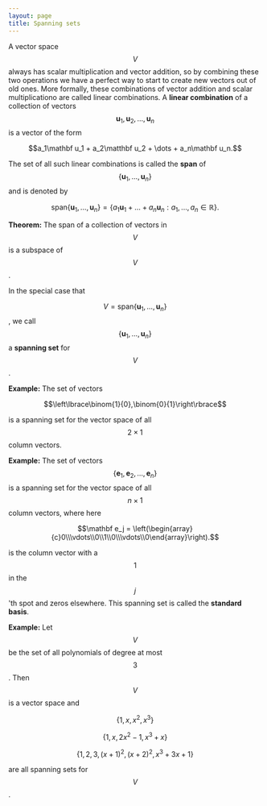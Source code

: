 ```yaml
---
layout: page
title: Spanning sets
---
```


A vector space $$V$$ always has scalar multiplication and vector addition, so by combining these two operations we have a perfect way to start to create new vectors out of old ones.
More formally, these combinations of vector addition and scalar multiplicationo are called linear combinations.
A **linear combination** of a collection of vectors $$\mathbf u_1,\mathbf u_2,\dots,\mathbf u_n$$ is a vector of the form

$$a_1\mathbf u_1 + a_2\matthbf u_2 + \dots + a_n\mathbf u_n.$$

The set of all such linear combinations is called the **span** of $$\{\mathbf u_1,\dots,\mathbf u_n\}$$ and is denoted by

$$\text{span}\{\mathbf u_1,\dots,\mathbf u_n\} = \{a_1\mathbf u_1 + \dots + a_n\mathbf u_n: a_1,\dots, a_n\in\mathbb{R}\}.$$

**Theorem:** The span of a collection of vectors in $$V$$ is a subspace of $$V$$.

In the special case that

$$V = \text{span}\{\mathbf u_1,\dots,\mathbf u_n\}$$, we call $$\{\mathbf u_1,\dots,\mathbf u_n\}$$ a **spanning set** for $$V$$.
 

**Example:** The set of vectors

$$\left\lbrace\binom{1}{0},\binom{0}{1}\right\rbrace$$

is a spanning set for the vector space of all $$2\times 1$$ column vectors.

**Example:** The set of vectors $$\{\mathbf e_1,\mathbf e_2,\dots,\mathbf e_n\}$$
is a spanning set for the vector space of all $$n\times 1$$ column vectors,
where here 

$$\mathbf e_j = \left(\begin{array}{c}0\\\vdots\\0\\1\\0\\\vdots\\0\end{array}\right).$$

is the column vector with a $$1$$ in the $$j$$'th spot and zeros elsewhere.  This spanning set is called the **standard basis**.

**Example:** Let $$V$$ be the set of all polynomials of degree at most $$3$$.  Then $$V$$ is a vector space and 

$$\{1,x,x^2,x^3\}$$

$$\{1, x, 2x^2 -1, x^3 + x\}$$

$$\{1, 2, 3, (x+1)^2, (x+2)^2, x^3 + 3x + 1\}$$

are all spanning sets for $$V$$.





